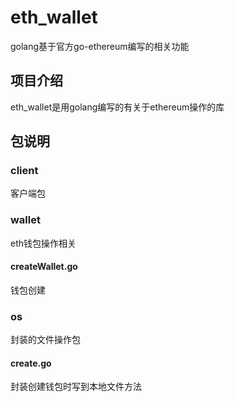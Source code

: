 # eth_wallet
golang基于官方go-ethereum编写的相关功能
## 项目介绍
eth_wallet是用golang编写的有关于ethereum操作的库

## 包说明
### client
客户端包

### wallet
eth钱包操作相关
#### createWallet.go
钱包创建

### os
封装的文件操作包
#### create.go
封装创建钱包时写到本地文件方法
